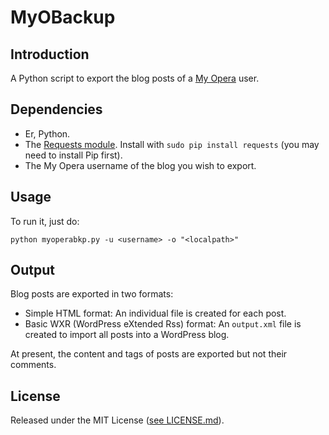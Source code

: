 # MyOBackup

## Introduction

A Python script to export the blog posts of a [My Opera](http://my.opera.com/) user.

## Dependencies

- Er, Python.
- The [Requests module](http://kennethreitz.org/exposures/requests). Install with `sudo pip install requests` (you may need to install Pip first).
- The My Opera username of the blog you wish to export.

## Usage

To run it, just do:

    python myoperabkp.py -u <username> -o "<localpath>"

## Output

Blog posts are exported in two formats:

- Simple HTML format: An individual file is created for each post.
- Basic WXR (WordPress eXtended Rss) format: An `output.xml` file is created to import all posts into a WordPress blog.

At present, the content and tags of posts are exported but not their comments.

## License

Released under the MIT License ([see LICENSE.md](LICENSE.md)).